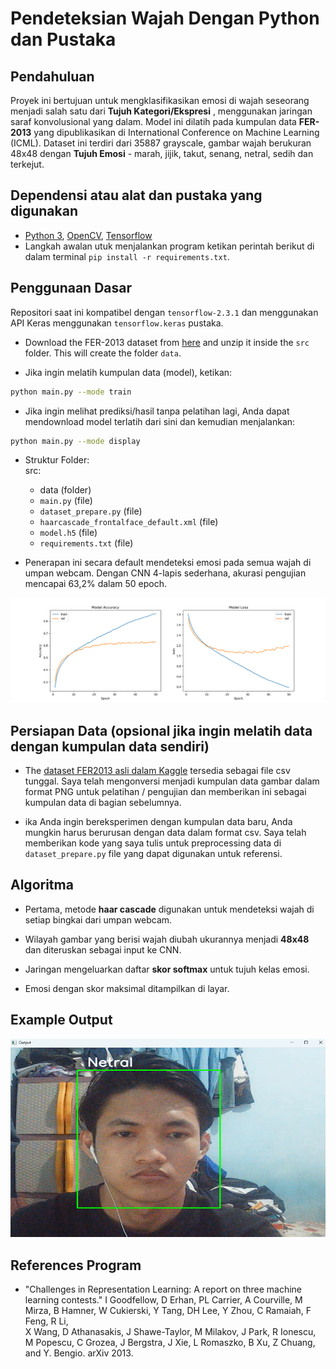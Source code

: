 # Pendeteksian Wajah Dengan Python dan Pustaka

## Pendahuluan

Proyek ini bertujuan untuk mengklasifikasikan emosi di wajah seseorang menjadi salah satu dari **Tujuh Kategori/Ekspresi** , menggunakan jaringan saraf konvolusional yang dalam. Model ini dilatih pada kumpulan data **FER-2013** yang dipublikasikan di International Conference on Machine Learning (ICML). Dataset ini terdiri dari 35887 grayscale, gambar wajah berukuran 48x48 dengan **Tujuh Emosi** - marah, jijik, takut, senang, netral, sedih dan terkejut.

## Dependensi atau alat dan pustaka yang digunakan

- [Python 3](https://www.python.org/downloads/release/python-380/), [OpenCV](https://opencv.org/), [Tensorflow](https://www.tensorflow.org/)
- Langkah awalan utuk menjalankan program ketikan perintah berikut di dalam terminal
  `pip install -r requirements.txt`.

## Penggunaan Dasar

Repositori saat ini kompatibel dengan `tensorflow-2.3.1` dan menggunakan API Keras menggunakan `tensorflow.keras` pustaka.

- Download the FER-2013 dataset from [here](https://drive.google.com/file/d/1gxZdOhUCP09qZMTJlxMKvNYCGCu-hu66/view?usp=drive_link) and unzip it inside the `src` folder. This will create the folder `data`.

- Jika ingin melatih kumpulan data (model), ketikan:

```bash
python main.py --mode train
```

- Jika ingin melihat prediksi/hasil tanpa pelatihan lagi, Anda dapat mendownload model terlatih dari sini dan kemudian menjalankan:

```bash
python main.py --mode display
```

- Struktur Folder:  
  src:

  - data (folder)
  - `main.py` (file)
  - `dataset_prepare.py` (file)
  - `haarcascade_frontalface_default.xml` (file)
  - `model.h5` (file)
  - `requirements.txt` (file)

- Penerapan ini secara default mendeteksi emosi pada semua wajah di umpan webcam. Dengan CNN 4-lapis sederhana, akurasi pengujian mencapai 63,2% dalam 50 epoch.

![Accuracy plot](imgs/accuracy.png)

## Persiapan Data (opsional jika ingin melatih data dengan kumpulan data sendiri)

- The [dataset FER2013 asli dalam Kaggle](https://www.kaggle.com/deadskull7/fer2013) tersedia sebagai file csv tunggal. Saya telah mengonversi menjadi kumpulan data gambar dalam format PNG untuk pelatihan / pengujian dan memberikan ini sebagai kumpulan data di bagian sebelumnya.

- ika Anda ingin bereksperimen dengan kumpulan data baru, Anda mungkin harus berurusan dengan data dalam format csv. Saya telah memberikan kode yang saya tulis untuk preprocessing data di `dataset_prepare.py` file yang dapat digunakan untuk referensi.

## Algoritma

- Pertama, metode **haar cascade** digunakan untuk mendeteksi wajah di setiap bingkai dari umpan webcam.

- Wilayah gambar yang berisi wajah diubah ukurannya menjadi **48x48** dan diteruskan sebagai input ke CNN.

- Jaringan mengeluarkan daftar **skor softmax** untuk tujuh kelas emosi.

- Emosi dengan skor maksimal ditampilkan di layar.

## Example Output

![Output](imgs/output.png)

## References Program

- "Challenges in Representation Learning: A report on three machine learning contests." I Goodfellow, D Erhan, PL Carrier, A Courville, M Mirza, B
  Hamner, W Cukierski, Y Tang, DH Lee, Y Zhou, C Ramaiah, F Feng, R Li,  
   X Wang, D Athanasakis, J Shawe-Taylor, M Milakov, J Park, R Ionescu,
  M Popescu, C Grozea, J Bergstra, J Xie, L Romaszko, B Xu, Z Chuang, and
  Y. Bengio. arXiv 2013.
